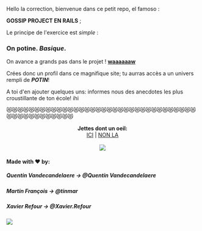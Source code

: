 Hello la correction, bienvenue dans ce petit repo, el famoso :

**GOSSIP PROJECT EN RAILS** ;

Le principe de l'exercice est *simple* : 

### On potine. *Basique*.

On avance a grands pas dans le projet ! [__waaaaaaw__](https://www.youtube.com/watch?v=OMm1RLF32ig)

Crées donc un profil dans ce magnifique site; tu aurras accès a un univers rempli de __*POTIN*__!

A toi d'en ajouter quelques uns: informes nous des anecdotes les plus croustillante de ton école! ihi

😻😻😻😻😻😻😻😻😻😻😻😻😻😻😻😻😻😻😻😻😻😻😻😻😻😻😻😻😻😻😻😻😻😻😻😻😻😻😻😻😻😻😻😻😻😻

<p align="center">
  <b>Jettes dont un oeil:</b><br>
  <a href="https://the-gossip-project-app.herokuapp.com/">ICI</a> |
  <a href="https://the-gossip-project-app.herokuapp.com/">NON LA</a>
  <br><br>
  <img src="https://media.giphy.com/media/1xOPLatcVxOVhWXa1s/giphy.gif">
</p>




#### Made with ♥ by:

##### Quentin Vandecandelaere -> @Quentin Vandecandelaere

##### Martin François -> @tinmar

##### Xavier Refour -> @Xavier.Refour

![](https://media.giphy.com/media/1APhJbPYlhwjaHMglf/giphy.gif)
